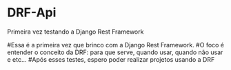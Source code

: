 # DRF-Api
Primeira vez testando a Django Rest Framework


#Essa é a primeira vez que brinco com a Django Rest Framework.
#O foco é entender o conceito da DRF: para que serve, quando usar, quando não usar e etc...
#Após esses testes, espero poder realizar projetos usando a DRF
